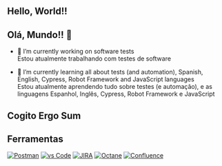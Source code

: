 ## Hello, World!!  
## Olá, Mundo!! 👋

- 🔭 I’m currently working on software tests <br>
      Estou atualmente trabalhando com testes de software

- 🌱 I’m currently learning all about tests (and automation), Spanish, English, Cypress, Robot Framework and JavaScript languages <br>
      Estou atualmente aprendendo tudo sobre testes (e automação), e as linguagens Espanhol, Inglês, Cypress, Robot Framework e JavaScript

## Cogito Ergo Sum

## **Ferramentas**
[![Postman](https://img.shields.io/badge/Postman-FF6C37?style=for-the-badge&logo=Postman&logoColor=white)]() [![vs Code](https://img.shields.io/badge/VSCode-0078D4?style=for-the-badge&logo=vscode&logoColor=white)]() [![JIRA](https://img.shields.io/badge/Jira-0052CC?style=for-the-badge&logo=Jira&logoColor=white)]() [![Octane](https://img.shields.io/badge/Octane-0052CC?style=for-the-badge&logo=Octane&logoColor=white)]() [![Confluence](https://img.shields.io/badge/Confluence-0052CC?style=for-the-badge&logo=Confluence&logoColor=white)]()
